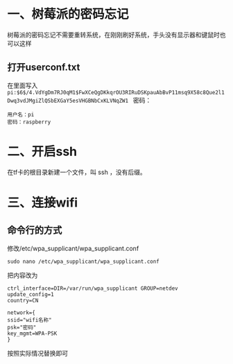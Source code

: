 # 一、树莓派的密码忘记
树莓派的密码忘记不需要重转系统，在刚刚刷好系统，手头没有显示器和键鼠时也可以这样
## 打开userconf.txt
在里面写入
`pi:$6$/4.VdYgDm7RJ0qM1$FwXCeQgDKkqrOU3RIRuDSKpauAbBvP11msq9X58c8Que2l1Dwq3vdJMgiZlQSbEXGaY5esVHGBNbCxKLVNqZW1 `
密码：
```
用户名：pi
密码：raspberry
```
# 二、开启ssh
在tf卡的根目录新建一个文件，叫 ssh ，没有后缀。
# 三、连接wifi
## 命令行的方式
修改/etc/wpa_supplicant/wpa_supplicant.conf
```
sudo nano /etc/wpa_supplicant/wpa_supplicant.conf
```
把内容改为
```
ctrl_interface=DIR=/var/run/wpa_supplicant GROUP=netdev
update_config=1
country=CN

network={
ssid="wifi名称"
psk="密码"
key_mgmt=WPA-PSK
}
```
按照实际情况替换即可
